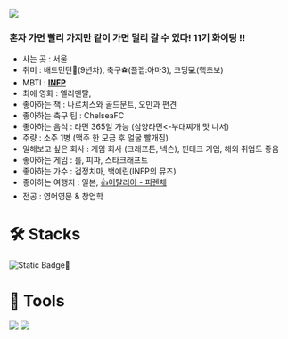![](https://capsule-render.vercel.app/api?type=waving&&color=0:0702e3,100:9290f5&height=200&section=header&fontSize=30&animation=twinkling&fontColor=FFFFFF&text=개발을%20더%20잘하고%20싶은%20기획자%20김윤홍입니다🖥️)

### 혼자 가면 빨리 가지만 같이 가면 멀리 갈 수 있다! 11기 화이팅 !!
* 사는 곳 : 서울
* 취미 : 배드민턴🏸(9년차), 축구⚽(플랩:아마3), 코딩💻(핵초보)
* MBTI : <u>**INFP**</u>
* 최애 영화 : 엘리멘탈, 
* 좋아하는 책 : 나르치스와 골드문트, 오만과 편견
* 좋아하는 축구 팀 : ChelseaFC
* 좋아하는 음식 : 라면 365일 가능 (삼양라면<-부대찌개 맛 나서)
* 주량 : 소주 1병 (맥주 한 모금 후 얼굴 빨개짐)
* 일해보고 싶은 회사 : 게임 회사 (크래프톤, 넥슨), 핀테크 기업, 해외 취업도 좋음
* 좋아하는 게임 : 롤, 피파, 스타크래프트 
* 좋아하는 가수 : 검정치마, 백예린(INFP의 뮤즈)
* 좋아하는 여행지 : 일본, <u>👍이탈리아 - 피렌체</u>
* 전공 : 영어영문 & 창업학

# 🛠️ Stacks
![Static Badge](https://img.shields.io/badge/java-027abf)🌱


# 🦾 Tools
 <img src="https://img.shields.io/badge/Visual%20Studio%20Code-007ACC?style=flat-square&logo=VisualStudioCode&logoColor=색상"/>
  <img src="https://img.shields.io/badge/GitHub-007ACC?style=flat-square&logo=VisualStudioCode&logoColor=색상"/>